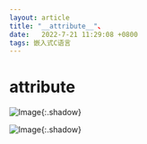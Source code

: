 ```yaml
---
layout: article
title: "__attribute__"、
date:   2022-7-21 11:29:08 +0800
tags: 嵌入式C语言
---
```


# __attribute__





![Image](https://xusenfeng.github.io/myimages/2-3.jpg){:.shadow}

![Image](https://xusenfeng.github.io/myimages/2-4.jpg){:.shadow}



